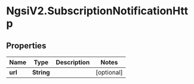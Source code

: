 # NgsiV2.SubscriptionNotificationHttp

## Properties
Name | Type | Description | Notes
------------ | ------------- | ------------- | -------------
**url** | **String** |  | [optional] 


